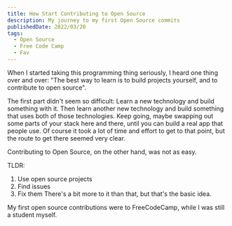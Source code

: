 ```yaml
---
title: How Start Contributing to Open Source
description: My journey to my first Open Source commits
publishedDate: 2022/03/20
tags:
  - Open Source
  - Free Code Camp
  - Fav
---
```


When I started taking this programming thing seriously, I heard one thing over and over: "The best way to learn is to build projects yourself, and to contribute to open source". 

The first part didn't seem so difficult: Learn a new technology and build something with it. Then learn another new technology and build something that uses both of those technologies. Keep going, maybe swapping out some parts of your stack here and there, until you can build a real app that people use. Of course it took a lot of time and effort to get to that point, but the route to get there seemed very clear.

Contributing to Open Source, on the other hand, was not as easy.

TLDR:
1. Use open source projects
2. Find issues
3. Fix them
There's a bit more to it than that, but that's the basic idea.

My first open source contributions were to FreeCodeCamp, while I was still a student myself.